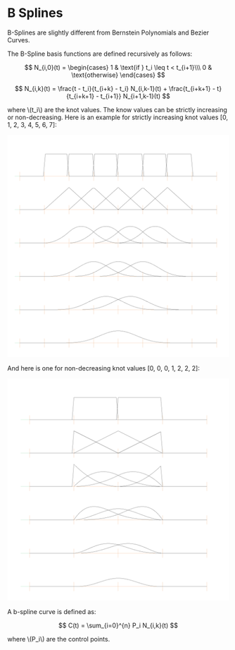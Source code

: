 # B Splines

B-Splines are slightly different from Bernstein Polynomials and Bezier Curves.

The B-Spline basis functions are defined recursively as follows:

$$
N_{i,0}(t) = \begin{cases} 1 & \text{if } t_i \leq t < t_{i+1}\\\ 0 & \text{otherwise} \end{cases}
$$

$$
N_{i,k}(t) = \frac{t - t_i}{t_{i+k} - t_i} N_{i,k-1}(t) + \frac{t_{i+k+1} - t}{t_{i+k+1} - t_{i+1}} N_{i+1,k-1}(t)
$$

where \\(t_i\\) are the knot values. The know values can be strictly increasing or non-decreasing. Here is an example for strictly increasing knot values [0, 1, 2, 3, 4, 5, 6, 7]:

![B-Spline Basis Functions](./generated_images/algebra/bspline_basis.png)

And here is one for non-decreasing knot values [0, 0, 0, 1, 2, 2, 2]:

![B-Spline Basis Functions](./generated_images/algebra/bspline_basis_with_sharp_border.png)

A b-spline curve is defined as:

$$
C(t) = \sum_{i=0}^{n} P_i N_{i,k}(t)
$$

where \\(P_i\\) are the control points.

